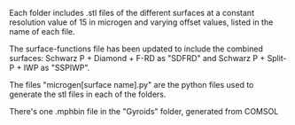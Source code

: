 Each folder includes .stl files of the different surfaces at a constant resolution value of 15 in microgen and varying offset values, listed in the name of each file.

The surface-functions file has been updated to include the combined surfaces: Schwarz P + Diamond + F-RD as "SDFRD" and Schwarz P + Split-P + IWP as "SSPIWP". 

The files "microgen[surface name].py" are the python files used to generate the stl files in each of the folders.

There's one .mphbin file in the "Gyroids" folder, generated from COMSOL 

